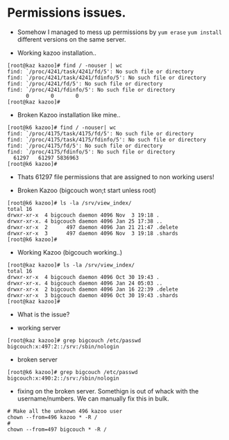 # Permissions issues.

* Somehow I managed to mess up permissions by `yum erase` `yum install` different versions on the same server.

* Working kazoo installation..
```
[root@kaz kazoo]# find / -nouser | wc
find: `/proc/4241/task/4241/fd/5': No such file or directory
find: `/proc/4241/task/4241/fdinfo/5': No such file or directory
find: `/proc/4241/fd/5': No such file or directory
find: `/proc/4241/fdinfo/5': No such file or directory
      0       0       0
[root@kaz kazoo]# 
```

* Broken Kazoo installation like mine..
```
[root@k6 kazoo]# find / -nouser| wc
find: `/proc/4175/task/4175/fd/5': No such file or directory
find: `/proc/4175/task/4175/fdinfo/5': No such file or directory
find: `/proc/4175/fd/5': No such file or directory
find: `/proc/4175/fdinfo/5': No such file or directory
  61297   61297 5836963
[root@k6 kazoo]# 

```

* Thats 61297 file permissions that are assigned to non working users!

* Broken Kazoo (bigcouch won;t start unless root)
```
[root@k6 kazoo]# ls -la /srv/view_index/
total 16
drwxr-xr-x  4 bigcouch daemon 4096 Nov  3 19:18 .
drwxr-xr-x. 4 bigcouch daemon 4096 Jan 25 17:38 ..
drwxr-xr-x  2      497 daemon 4096 Jan 21 21:47 .delete
drwxr-xr-x  3      497 daemon 4096 Nov  3 19:18 .shards
[root@k6 kazoo]# 

```

* Working Kazoo (bigcouch working..)
```
[root@kaz kazoo]# ls -la /srv/view_index/
total 16
drwxr-xr-x  4 bigcouch daemon 4096 Oct 30 19:43 .
drwxr-xr-x. 4 bigcouch daemon 4096 Jan 24 05:03 ..
drwxr-xr-x  2 bigcouch daemon 4096 Jan 16 22:39 .delete
drwxr-xr-x  3 bigcouch daemon 4096 Oct 30 19:43 .shards
[root@kaz kazoo]# 

```

* What is the issue?  

* working server
```
[root@kaz kazoo]# grep bigcouch /etc/passwd
bigcouch:x:497:2::/srv:/sbin/nologin

```

* broken server
```
[root@k6 kazoo]# grep bigcouch /etc/passwd
bigcouch:x:490:2::/srv:/sbin/nologin

```


* fixing on the broken server.  Somethign is out of whack with the username/numbers.  We can manually fix this in bulk.
 
```
# Make all the unknown 496 kazoo user
chown --from=496 kazoo * -R /
# 
chown --from=497 bigcouch * -R /

```
